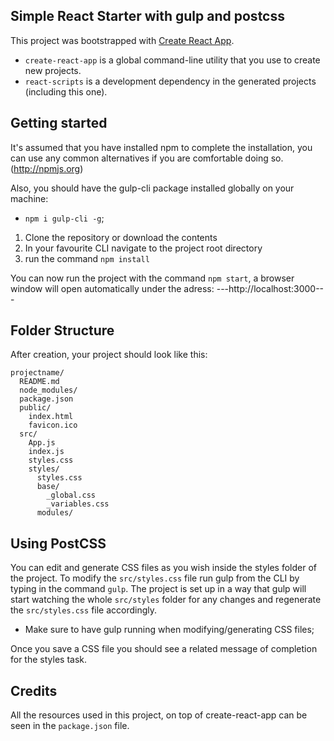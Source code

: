 

## Simple React Starter with gulp and postcss

This project was bootstrapped with [Create React App](https://github.com/facebookincubator/create-react-app).


* `create-react-app` is a global command-line utility that you use to create new projects.
* `react-scripts` is a development dependency in the generated projects (including this one).


## Getting started

It's assumed that you have installed npm to complete the installation, you can use any common alternatives if you are comfortable doing so. (http://npmjs.org)

Also, you should have the gulp-cli package installed globally on your machine:
* `npm i gulp-cli -g`;

1. Clone the repository or download the contents
2. In your favourite CLI navigate to the project root directory
3. run the command `npm install`

You can now run the project with the command `npm start`, a browser window will open automatically under the adress: ---http://localhost:3000---


## Folder Structure

After creation, your project should look like this:

```
projectname/
  README.md
  node_modules/
  package.json
  public/
    index.html
    favicon.ico
  src/
    App.js
    index.js
    styles.css
    styles/
      styles.css
      base/
        _global.css
        _variables.css
      modules/   
```
## Using PostCSS

You can edit and generate CSS files as you wish inside the styles folder of the project. To modify the `src/styles.css` file run gulp from the CLI by typing in the command `gulp`.
The project is set up in a way that gulp will start watching the whole `src/styles` folder for any changes and regenerate the `src/styles.css` file accordingly. 

* Make sure to have gulp running when modifying/generating CSS files;

Once you save a CSS file you should see a related message of completion for the styles task.



## Credits

All the resources used in this project, on top of create-react-app can be seen in the `package.json` file.

